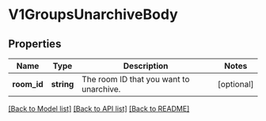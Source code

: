 # V1GroupsUnarchiveBody

## Properties
Name | Type | Description | Notes
------------ | ------------- | ------------- | -------------
**room_id** | **string** | The room ID that you want to unarchive. | [optional] 

[[Back to Model list]](../../README.md#documentation-for-models) [[Back to API list]](../../README.md#documentation-for-api-endpoints) [[Back to README]](../../README.md)

